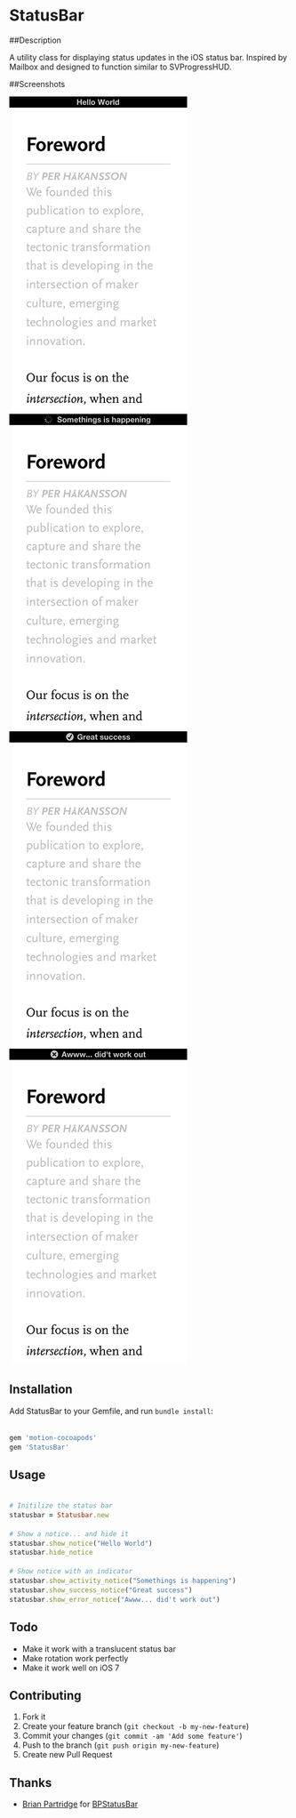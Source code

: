# StatusBar

##Description

A utility class for displaying status updates in the iOS status bar. Inspired by Mailbox and designed to function similar to SVProgressHUD.

##Screenshots

![Notice](screenshots/notice.png)
![Activity](screenshots/activity.png)
![Success](screenshots/success.png)
![Error](screenshots/error.png)

## Installation

Add StatusBar to your Gemfile, and run `bundle install`:
```ruby

gem 'motion-cocoapods'
gem 'StatusBar'

```

## Usage

``` ruby

# Initilize the status bar
statusbar = Statusbar.new

# Show a notice... and hide it
statusbar.show_notice("Hello World")
statusbar.hide_notice

# Show notice with an indicator
statusbar.show_activity_notice("Somethings is happening")
statusbar.show_success_notice("Great success")
statusbar.show_error_notice("Awww... did't work out")

```

## Todo

* Make it work with a translucent status bar
* Make rotation work perfectly
* Make it work well on iOS 7

## Contributing

1. Fork it
2. Create your feature branch (`git checkout -b my-new-feature`)
3. Commit your changes (`git commit -am 'Add some feature'`)
4. Push to the branch (`git push origin my-new-feature`)
5. Create new Pull Request

## Thanks

* [Brian Partridge](https://github.com/brianpartridge) for [BPStatusBar](https://github.com/brianpartridge/BPStatusBar)